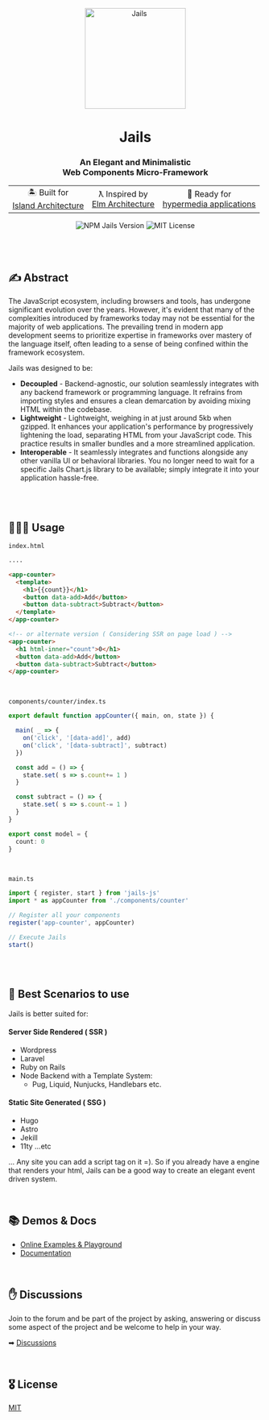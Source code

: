 <p align="center">
  <img width="200" src="https://github.com/user-attachments/assets/8b4dbfb9-f05e-4b83-8d42-8847038a97e2" alt="Jails" />
</p>

<h1 align="center">Jails</h1>

<h3 align="center">An Elegant and Minimalistic<br /> Web Components Micro-Framework</h3>

<div align="center">
  <table align="center" border="0">
    <tr><td align="center">🏝 Built for <br/><a href="https://www.patterns.dev/posts/islands-architecture/" target="_blank">Island Architecture</a></td</tr>
    <td align="center">ƛ Inspired by <br/><a href="https://guide.elm-lang.org/architecture/" target="_blank">Elm Architecture</a></td>
    <td align="center">🔗 Ready for <br/><a href="https://htmx.org/essays/hypermedia-driven-applications" target="_blank">hypermedia applications</a></td></tr>
  </table>
</div>

<div align="center">
    <img src="https://badge.fury.io/js/jails-js.svg?id=6" alt="NPM Jails Version" />
    <img src="https://img.shields.io/badge/License-MIT-yellow.svg" alt="MIT License" />
</div>

<br />
<br />
<br />

## ✍️ Abstract

The JavaScript ecosystem, including browsers and tools, has undergone significant evolution over the years. However, it's evident that many of the complexities introduced by frameworks today may not be essential for the majority of web applications. The prevailing trend in modern app development seems to prioritize expertise in frameworks over mastery of the language itself, often leading to a sense of being confined within the framework ecosystem.

Jails was designed to be:
- **Decoupled** - Backend-agnostic, our solution seamlessly integrates with any backend framework or programming language. It refrains from importing styles and ensures a clean demarcation by avoiding mixing HTML within the codebase.
- **Lightweight** - Lightweight, weighing in at just around 5kb when gzipped. It enhances your application's performance by progressively lightening the load, separating HTML from your JavaScript code. This practice results in smaller bundles and a more streamlined application.
- **Interoperable** - It seamlessly integrates and functions alongside any other vanilla UI or behavioral libraries. You no longer need to wait for a specific Jails Chart.js library to be available; simply integrate it into your application hassle-free.

<br clear="all" />
<br />

## 👩🏻‍💻 Usage

`index.html`
```html
....

<app-counter>
  <template>
    <h1>{{count}}</h1>
    <button data-add>Add</button>
    <button data-subtract>Subtract</button>
  </template>
</app-counter>

<!-- or alternate version ( Considering SSR on page load ) -->
<app-counter>
  <h1 html-inner="count">0</h1>
  <button data-add>Add</button>
  <button data-subtract>Subtract</button>
</app-counter>
```

<br />

`components/counter/index.ts`
```ts
export default function appCounter({ main, on, state }) {

  main( _ => {
    on('click', '[data-add]', add)
    on('click', '[data-subtract]', subtract)
  })

  const add = () => {
    state.set( s => s.count+= 1 )
  }

  const subtract = () => {
    state.set( s => s.count-= 1 )
  }
}

export const model = {
  count: 0
}
```

<br />

`main.ts` 
```ts
import { register, start } from 'jails-js'
import * as appCounter from './components/counter'

// Register all your components
register('app-counter', appCounter)

// Execute Jails
start()
```

<br>
<br>

## 🎥 Best Scenarios to use
Jails is better suited for:
        
#### Server Side Rendered ( SSR )

- Wordpress
- Laravel
- Ruby on Rails
- Node Backend with a Template System:
  - Pug, Liquid, Nunjucks, Handlebars etc.

#### Static Site Generated ( SSG )

- Hugo
- Astro
- Jekill
- 11ty
  ...etc

... Any site you can add a script tag on it =). So if you already have a engine that renders your html, Jails can be a good way to create an elegant event driven system.

<br />
        
## 📚 Demos & Docs

- [Online Examples & Playground](https://stackblitz.com/@Javiani/collections/jails-organization)
- [Documentation](https://jails-js.org/about/docs)

<br />

## ✋ Discussions
Join to the forum and be part of the project by asking, answering or discuss some aspect of the project and be welcome to help in your way.

➡ [Discussions](https://github.com/jails-org/Jails/discussions)

<br />
        
## 🎖 License

[MIT](http://opensource.org/licenses/MIT)


